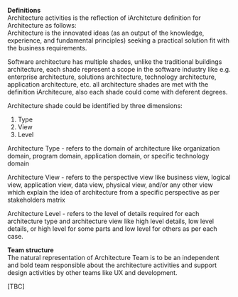 **Definitions**<br/>
Architecture activities is the reflection of iArchitcture definition for Architecture as follows:</br> 
Architecture is the innovated ideas (as an output of the knowledge, experience, and fundamental principles) seeking a practical solution fit with the business requirements.

Software architecture has multiple shades, unlike the traditional buildings architecture, each shade represent a scope in the software industry like e.g. enterprise architecture, solutions architecture, technology architecture, application architecture, etc. all architecture shades are met with the definition iArchitecure, also each shade could come with deferent degrees.

Architecture shade could be identified by three dimensions:
1. Type
2. View
3. Level

Architecture Type - refers to the domain of architecture like organization domain, program domain, application domain, or specific technology domain 

Architecture View - refers to the perspective view like business view, logical view, application view, data view, physical view, and/or any other view which explain the idea of architecture from a specific perspective as per stakeholders matrix

Architecture Level - refers to the level of details required for each architecture type and architecture view like high level details, low level details, or high level for some parts and low level for others as per each case.


**Team structure**<br/>
The natural representation of Architecture Team is to be an independent and bold team responsible about the architecture activities and support design activities by other teams like UX and development.

[TBC]

